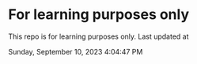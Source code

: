 # For learning purposes only
This repo is for learning purposes only.
Last updated at

Sunday, September 10, 2023 4:04:47 PM

